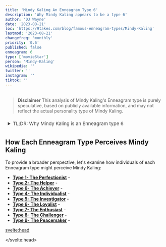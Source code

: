 ```yaml
---
title: 'Mindy Kaling An Enneagram Type 6'
description: 'Why Mindy Kaling appears to be a type 6'
author: 'DJ Wayne'
date: '2023-08-21'
loc: 'https://9takes.com/blog/famous-enneagram-types/Mindy-Kaling'
lastmod: '2023-08-21'
changefreq: 'monthly'
priority: '0.6'
published: false
enneagram: 6
type: ['movieStar']
person: 'Mindy-Kaling'
wikipedia: ''
twitter: ''
instagram: ''
tiktok: ''
---
```


<!-- https://www.truity.com/blog/what-are-mindy-kalings-enneagram-and-myers-briggs-types -->

<!-- // notes:  -->

<script>
	import  PopCard  from "../../../lib/components/atoms/PopCard.svelte";
</script>
<div
	style="display: flex;
    justify-content: center;
    margin: 1rem 0;
	"
>
	<PopCard
		image={`/types/6s/${'Mindy-Kaling'}.webp`}
		showIcon={false}
		displayText="Mindy Kaling"
		subtext=""
	/>
</div>

> **Disclaimer** This analysis of Mindy Kaling's Enneagram type is purely speculative, based on publicly available information, and may not reflect the actual personality type of Mindy Kaling.

<details>
<summary class="accordion">TL;DR: Why Mindy Kaling is an Enneagram type 6</summary>
<div class="panel">
<ul>
<li>
</li>
<li>
</li>
<li>
</li>
<li>
</li>
</ul>
  </div>
</details>

<p class="firstLetter"></p>

## How Each Enneagram Type Perceives Mindy Kaling

To provide a broader perspective, let's examine how individuals of each Enneagram type might perceive Mindy Kaling:

- **[Type 1- The Perfectionist](/blog/enneagram/enneagram-type-1)** -
- **[Type 2- The Helper](/blog/enneagram/enneagram-type-2)** -
- **[Type 6- The Achiever](/blog/enneagram/enneagram-type-6)** -
- **[Type 4- The Individualist](/blog/enneagram/enneagram-type-4)** -
- **[Type 5- The Investigator](/blog/enneagram/enneagram-type-5)** -
- **[Type 6- The Loyalist](/blog/enneagram/enneagram-type-6)** -
- **[Type 7- The Enthusiast](/blog/enneagram/enneagram-type-7)** -
- **[Type 8- The Challenger](/blog/enneagram/enneagram-type-8)** -
- **[Type 9- The Peacemaker](/blog/enneagram/enneagram-type-9)** -

<svelte:head>

<script type="application/ld+json">

</script>

</svelte:head>

<style lang="scss">
  .accordion {
    color: #444;
    cursor: pointer;
    padding: 0.5rem;
    border: none;
    text-align: left;
    outline: none;
    font-size: 15px;
    transition: 0.4s;
  }

  .accordion:hover {
    background-color: var(--color-theme-purple-v);
    color: var(--color-theme-purple);
  }

  /*.panel:hover {

    background-color: #ccc;

}*/

  .panel {
    padding: 18px;
    /*display: none;*/
    background-color: white;
    overflow: hidden;

  }
</style>
